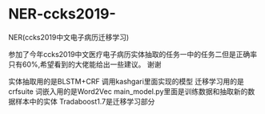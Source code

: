 # NER-ccks2019-
NER(ccks2019中文电子病历迁移学习)


参加了今年ccks2019中文医疗电子病历实体抽取的任务一中的任务二但是正确率只有60%,希望看到的大佬能给出一些建议。 谢谢

实体抽取用的是BLSTM+CRF 调用kashgari里面实现的模型 迁移学习用的是crfsuite 词嵌入用的是Word2Vec
main_model.py里面是训练数据和抽取新的数据样本中的实体 Tradaboost1.7是迁移学习部分
